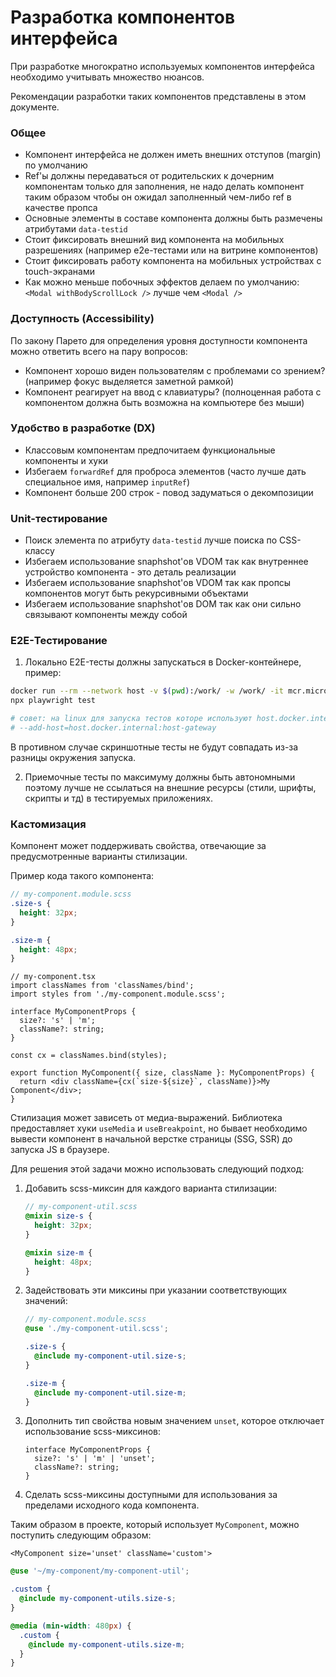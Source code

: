 # Разработка компонентов интерфейса

При разработке многократно используемых компонентов интерфейса необходимо учитывать множество нюансов.

Рекомендации разработки таких компонентов представлены в этом документе.

### Общее

- Компонент интерфейса не должен иметь внешних отступов (margin) по умолчанию
- Ref'ы должны передаваться от родительских к дочерним компонентам только для заполнения, не надо делать компонент таким образом чтобы он ожидал заполненный чем-либо ref в качестве пропса
- Основные элементы в составе компонента должны быть размечены атрибутами `data-testid`
- Стоит фиксировать внешний вид компонента на мобильных разрешениях (например e2e-тестами или на витрине компонентов)
- Стоит фиксировать работу компонента на мобильных устройствах с touch-экранами
- Как можно меньше побочных эффектов делаем по умолчанию: `<Modal withBodyScrollLock />` лучше чем `<Modal />`

### Доступность (Accessibility)

По закону Парето для определения уровня доступности компонента можно ответить всего на пару вопросов:

- Компонент хорошо виден пользователям с проблемами со зрением? (например фокус выделяется заметной рамкой)
- Компонент реагирует на ввод с клавиатуры? (полноценная работа с компонентом должна быть возможна на компьютере без мыши)

### Удобство в разработке (DX)

- Классовым компонентам предпочитаем функциональные компоненты и хуки
- Избегаем `forwardRef` для проброса элементов (часто лучше дать специальное имя, например `inputRef`)
- Компонент больше 200 строк - повод задуматься о декомпозиции

### Unit-тестирование

- Поиск элемента по атрибуту `data-testid` лучше поиска по CSS-классу
- Избегаем использование snaphshot'ов VDOM так как внутреннее устройство компонента - это деталь реализации
- Избегаем использование snaphshot'ов VDOM так как пропсы компонентов могут быть рекурсивными объектами
- Избегаем использование snaphshot'ов DOM так как они сильно связывают компоненты между собой

### E2E-Тестирование

1. Локально E2E-тесты должны запускаться в Docker-контейнере, пример:

```sh
docker run --rm --network host -v $(pwd):/work/ -w /work/ -it mcr.microsoft.com/playwright:v1.37.0-jammy /bin/bash
npx playwright test

# совет: на linux для запуска тестов которе используют host.docker.internal можно добавить:
# --add-host=host.docker.internal:host-gateway
```

В противном случае скриншотные тесты не будут совпадать из-за разницы окружения запуска.

2. Приемочные тесты по максимуму должны быть автономными поэтому лучше не ссылаться на внешние ресурсы (стили, шрифты, скрипты и тд) в тестируемых приложениях.

### Кастомизация

Компонент может поддерживать свойства, отвечающие за предусмотренные варианты стилизации.

Пример кода такого компонента:

```scss
// my-component.module.scss
.size-s {
  height: 32px;
}

.size-m {
  height: 48px;
}
```

```tsx
// my-component.tsx
import classNames from 'classNames/bind';
import styles from './my-component.module.scss';

interface MyComponentProps {
  size?: 's' | 'm';
  className?: string;
}

const cx = classNames.bind(styles);

export function MyComponent({ size, className }: MyComponentProps) {
  return <div className={cx(`size-${size}`, className)}>My Component</div>;
}
```

Стилизация может зависеть от медиа-выражений. Библиотека предоставляет хуки `useMedia` и `useBreakpoint`, но бывает необходимо вывести компонент в начальной верстке страницы (SSG, SSR) до запуска JS в браузере.

Для решения этой задачи можно использовать следующий подход:

1. Добавить scss-миксин для каждого варианта стилизации:

   ```scss
   // my-component-util.scss
   @mixin size-s {
     height: 32px;
   }

   @mixin size-m {
     height: 48px;
   }
   ```

1. Задействовать эти миксины при указании соответствующих значений:

   ```scss
   // my-component.module.scss
   @use './my-component-util.scss';

   .size-s {
     @include my-component-util.size-s;
   }

   .size-m {
     @include my-component-util.size-m;
   }
   ```

1. Дополнить тип свойства новым значением `unset`, которое отключает использование scss-миксинов:

   ```tsx
   interface MyComponentProps {
     size?: 's' | 'm' | 'unset';
     className?: string;
   }
   ```

1. Сделать scss-миксины доступными для использования за пределами исходного кода компонента.

Таким образом в проекте, который использует `MyComponent`, можно поступить следующим образом:

```tsx
<MyComponent size='unset' className='custom'>
```

```scss
@use '~/my-component/my-component-util';

.custom {
  @include my-component-utils.size-s;
}

@media (min-width: 480px) {
  .custom {
    @include my-component-utils.size-m;
  }
}
```
